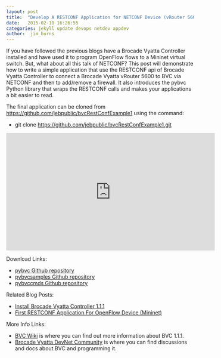 ```yaml
---
layout: post
title:  "Develop A RESTCONF Application for NETCONF Device (vRouter 5600) via Brocade Vyatta Controller (BVC) Using pybvc Library"
date:   2015-02-10 16:26:55
categories: jekyll update devops netdev appdev
author:  jim_burns
---
```


If you have followed the previous blogs have a Brocade Vyatta Controller installed and have used it to program
OpenFlow flows to a Mininet virtual switch.  But, what about all this talk of NETCONF?
This post will demonstrate how to write a simple application that use the RESTCONF api of Brocade Vyatta
Controller to connect a Brocade Vyatta vRouter 5600 to BVC via NETCONF and then to add/remove a firewall.
It also introduces the pybvc Python library that wraps the RESTCONF calls and makes your applications a bit
easier to read.



The final application can be cloned from https://github.com/jebpublic/bvcRestConfExample1 using the command:

 * git clone https://github.com/jebpublic/bvcRestConfExample1.git

<iframe width="560" height="315" src="https://www.youtube.com/embed/bekvTtMpuUo" frameborder="0" allowfullscreen></iframe>


Download Links:

 * <a href="https://github.com/jebpublic/pybvc" target="_blank">pybvc Github repository</a>
 * <a href="https://github.com/jebpublic/pybvcsamples" target="_blank">pybvcsamples Github repository</a>
 * <a href="https://github.com/jebpublic/pybvccmds" target="_blank">pybvccmds Github repository</a>


Related Blog Posts:

 * [Install Brocade Vyatta Controller 1.1.1][InstallBVC]
 * [First RESTCONF Application For OpenFlow Device (Mininet)][ProgramOpenFlow]

More Info Links:

 * <a href="https://github.com/BRCDcomm/BVC/wiki" target="_blank">BVC Wiki</a> is where you can find out more information about BVC 1.1.1.
 * <a href="http://community.brocade.com/t5/DevNet/ct-p/APISupport" target="_blank">Brocade Vyatta DevNet Community</a> is where you can find discussions and docs about BVC and programming it.

[InstallBVC]: http://brcdcomm.github.io/BVC/jekyll/update/devops/netdev/appdev/2015/01/19/install-brocade-vyatta-controller.html
[ProgramOpenFlow]: http://brcdcomm.github.io/BVC/jekyll/update/devops/netdev/appdev/2015/02/10/restconf-app-1.html
